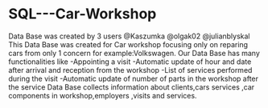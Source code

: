 # SQL---Car-Workshop
Data Base was created by 3 users
@Kaszumka
@olgak02
@julianblyskal
This Data Base was created for Car workshop focusing only on reparing cars from only 1 concern for example:Volkswagen. Our Data Base has many functionalities like 
-Appointing a visit
-Automatic update of hour and date after arrival and reception from the workshop 
-List of services performed during the visit
-Automatic update of number of parts in the workshop after the service
Data Base collects information about clients,cars services ,car components in workshop,employers ,visits and services.
